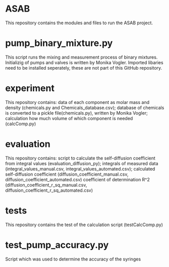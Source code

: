 # ASAB
This repository contains the modules and files to run the ASAB project.

# pump_binary_mixture.py
This script runs the mixing and measurement process of binary mixtures.
Initializig of pumps and valves is written by Monika Vogler.
Imported libaries need to be installed seperately, these are not part of this GitHub repository.

# experiment
This repository contains:
data of each component as molar mass and density (chemicals.py and Chemicals_database.csv);
database of chemicals is converted to a pickle file(chemicals.py), written by Monika Vogler;
calculation how much volume of which component is needed (calcComp.py)

# evaluation
This repository contains:
script to calculate the self-diffusion coefficient from integral values (evaluation_diffusion_py);
integrals of measured data (integral_values_manual.csv, integral_values_automated.csv);
calculated self-diffusion coefficient (diffusion_coefficient_manual.csv, diffusion_coefficient_automated.csv)
coefficient of determination R^2 (diffusion_coefficient_r_sq_manual.csv, diffusion_coefficient_r_sq_automated.csv)

# tests
This repository contains the test of the calculation script (testCalcComp.py)

# test_pump_accuracy.py
Script which was used to determine the accuracy of the syringes

